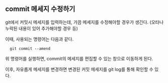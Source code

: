 ## commit 메세지 수정하기

git에서 커밋시 메세지를 입력하는데, 가끔 메세지를 수정해야할 경우가 생긴다. (오타나 누락된 내용이 있어 추가해야할 경우 등)

이때, 사용되는 명령어는 다음과 같다.

```
  git commit --amend
```
위 명령어를 실행하면, commit의 메세지를 편집할 수 있는 창으로 이동하게 된다.

이후, 자유롭게 메세지를 변경하면 변경된 커밋 메세지를 git log를 통해 확인할 수 있다.